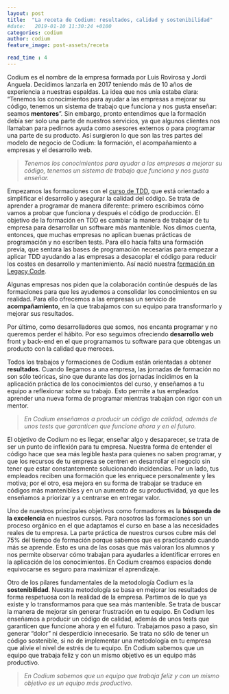 ```yaml
---
layout: post
title:  "La receta de Codium: resultados, calidad y sostenibilidad"
#date:   2019-01-10 11:30:24 +0100
categories: codium
author: codium
feature_image: post-assets/receta

read_time : 4
---
```


Codium es el nombre de la empresa formada por Luis Rovirosa y Jordi Anguela. Decidimos lanzarla en 2017 teniendo más de 10 años de experiencia a nuestras espaldas. La idea que nos unía estaba clara: “Tenemos los conocimientos para ayudar a las empresas a mejorar su código, tenemos un sistema de trabajo que funciona y nos gusta enseñar: seamos **mentores**”. Sin embargo, pronto entendimos que la formación debía ser solo una parte de nuestros servicios, ya que algunos clientes nos llamaban para pedirnos ayuda como asesores externos o para programar una parte de su producto. Así surgieron lo que son las tres partes del modelo de negocio de Codium: la formación, el acompañamiento a empresas y el desarrollo web.

>_Tenemos los conocimientos para ayudar a las empresas a mejorar su código, tenemos un sistema de trabajo que funciona y nos gusta enseñar._

Empezamos las formaciones con el [curso de TDD](https://www.codium.team/curso-tdd.html), que está orientado a simplificar el desarrollo y asegurar la calidad del código. Se trata de aprender a programar de manera diferente: primero escribimos cómo vamos a probar que funciona y después el código de producción. El objetivo de la formación en TDD es cambiar la manera de trabajar de tu empresa para desarrollar un software más mantenible. Nos dimos cuenta, entonces, que muchas empresas no aplican buenas prácticas de programación y no escriben tests. Para ello hacía falta una formación previa, que sentara las bases de programación necesarias para empezar a aplicar TDD ayudando a las empresas a desacoplar el código para reducir los costes en desarrollo y mantenimiento. Así nació nuestra [formación en Legacy Code](https://www.codium.team/curso-legacy-code.html). 

Algunas empresas nos piden que la colaboración continúe después de las formaciones para que les ayudemos a consolidar los conocimientos en su realidad. Para ello ofrecemos a las empresas un servicio de **acompañamiento**, en la que trabajamos con su equipo para transformarlo y mejorar sus resultados.

Por último, como desarrolladores que somos, nos encanta programar y no queremos perder el hábito. Por eso seguimos ofreciendo **desarrollo web** front y back-end en el que programamos tu software para que obtengas un producto con la calidad que mereces. 

Todos los trabajos y formaciones de Codium están orientadas a obtener **resultados**. Cuando llegamos a una empresa, las jornadas de formación no son sólo teóricas, sino que durante las dos jornadas incidimos en la aplicación práctica de los conocimientos del curso, y enseñamos a tu equipo a reflexionar sobre su trabajo. Esto permite a tus empleados aprender una nueva forma de programar mientras trabajan con rigor con un mentor. 

>_En Codium enseñamos a producir un código de calidad, además de unos tests que garanticen que funcione ahora y en el futuro._

El objetivo de Codium no es llegar, enseñar algo y desaparecer, se trata de ser un punto de inflexión para tu empresa. Nuestra forma de entender el código hace que sea más legible hasta para quienes no saben programar, y que los recursos de tu empresa se centren en desarrollar el negocio sin tener que estar constantemente solucionando incidencias. Por un lado, tus empleados reciben una formación que les enriquece personalmente y les motiva; por el otro, esa mejora en su forma de trabajar se traduce en códigos más mantenibles y en un aumento de su productividad, ya que les enseñamos a priorizar y a centrarse en entregar valor.

Uno de nuestros principales objetivos como formadores es la **búsqueda de la excelencia** en nuestros cursos. Para nosotros las formaciones son un proceso orgánico en el que adaptamos el curso en base a las necesidades reales de tu empresa. La parte práctica de nuestros cursos cubre más del 75% del tiempo de formación porque sabemos que es practicando cuando más se aprende. Esto es una de las cosas que más valoran los alumnos y nos permite observar cómo trabajan para ayudarles a identificar errores en la aplicación de los conocimientos. En Codium creamos espacios donde equivocarse es seguro para maximizar el aprendizaje.

Otro de los pilares fundamentales de la metodología Codium es la **sostenibilidad**. Nuestra metodología se basa en mejorar los resultados de forma respetuosa con la realidad de la empresa. Partimos de lo que ya existe y lo transformamos para que sea más mantenible. Se trata de buscar la manera de mejorar sin generar frustración en tu equipo. En Codium les enseñamos a producir un código de calidad, además de unos tests que garanticen que funcione ahora y en el futuro. Trabajamos paso a paso, sin generar “dolor” ni desperdicio innecesario. Se trata no sólo de tener un código sostenible, si no de implementar una metodología en tu empresa que alivie el nivel de estrés de tu equipo. En Codium sabemos que un equipo que trabaja feliz y con un mismo objetivo es un equipo más productivo.

>_En Codium sabemos que un equipo que trabaja feliz y con un mismo objetivo es un equipo más productivo._